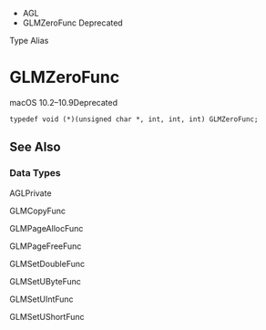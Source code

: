

- AGL
-  GLMZeroFunc Deprecated

Type Alias

# GLMZeroFunc

macOS 10.2–10.9Deprecated

``` source
typedef void (*)(unsigned char *, int, int, int) GLMZeroFunc;
```

## See Also

### Data Types

AGLPrivate

GLMCopyFunc

GLMPageAllocFunc

GLMPageFreeFunc

GLMSetDoubleFunc

GLMSetUByteFunc

GLMSetUIntFunc

GLMSetUShortFunc

